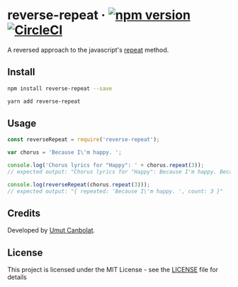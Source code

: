 # reverse-repeat &middot;  [![npm version](https://badge.fury.io/js/reverse-repeat.svg)](https://badge.fury.io/js/reverse-repeat) [![CircleCI](https://circleci.com/gh/umutcanbolat/reverse-repeat/tree/master.svg?style=svg)](https://circleci.com/gh/umutcanbolat/reverse-repeat/tree/master)
A reversed approach to the javascript's [repeat](https://developer.mozilla.org/en-US/docs/Web/JavaScript/Reference/Global_Objects/String/repeat) method.

## Install

```sh
npm install reverse-repeat --save
```

```sh
yarn add reverse-repeat
```

## Usage

```javascript
const reverseRepeat = require('reverse-repeat');

var chorus = 'Because I\'m happy. ';

console.log('Chorus lyrics for "Happy": ' + chorus.repeat(3));
// expected output: "Chorus lyrics for "Happy": Because I'm happy. Because I'm happy. Because I'm happy. "

console.log(reverseRepeat(chorus.repeat(3)));
// expected output: "{ repeated: 'Because I\'m happy. ', count: 3 }"
```


## Credits
Developed by [Umut Canbolat](https://github.com/umutcanbolat).

## License
This project is licensed under the MIT License - see the [LICENSE](LICENSE) file for details

